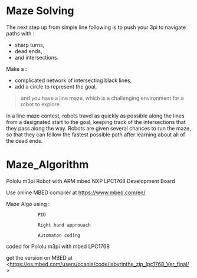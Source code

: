 # Maze Solving

The next step up from simple line following is to push your 3pi to navigate paths with : 

* sharp turns, 
* dead ends, 
* and intersections. 

Make a : 
* complicated network of intersecting black lines, 
* add a circle to represent the goal, 
> and you have a line maze, which is a challenging environment for a robot to explore. 

In a line maze contest, robots travel as quickly as possible along the lines from a designated start to the goal, keeping track of the intersections that they pass along the way. Robots are given several chances to run the maze, so that they can follow the fastest possible path after learning about all of the dead ends.





# Maze_Algorithm
Pololu m3pi Robot with ARM mbed NXP LPC1768 Development Board

Use online MBED compiler at https://www.mbed.com/en/

Maze Algo using :

                PID
                
                Right hand approuach
                
                Automaton coding 
                
coded for Pololu m3pi with mbed LPC1768

get the version on MBED at <<https://os.mbed.com/users/ocanis/code/labyrinthe_zip_lpc1768_Ver_final/>>
